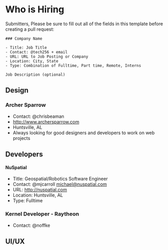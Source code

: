 # Who is Hiring

Submitters, Please be sure to fill out all of the fields in this template before creating a pull request:

```
### Company Name

- Title: Job Title
- Contact: @tech256 + email
- URL: URL to Job Posting or Company
- Location: City, State
- Type: Combination of Fulltime, Part time, Remote, Interns

Job Description (optional)
```



## Design

### Archer Sparrow
- Contact: @chrisbeaman
- http://www.archersparrow.com
- Huntsville, AL
- Always looking for good designers and developers to work on web projects

## Developers

#### NuSpatial

- Title: Geospatial/Robotics Software Engineer
- Contact: @mjcarroll <michael@nuspatial.com>
- URL: http://nuspatial.com
- Location: Huntsville, AL
- Type: Fulltime

### Kernel Developer - Raytheon
- Contact: @noffke

## UI/UX
